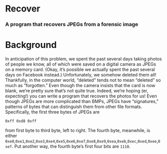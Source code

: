 # Recover
### A program that recovers JPEGs from a forensic image

# Background
In anticipation of this problem, we spent the past several days taking photos of people we know, all of which were saved on a digital camera as JPEGs on a memory card. (Okay, it’s possible we actually spent the past several days on Facebook instead.) Unfortunately, we somehow deleted them all! Thankfully, in the computer world, “deleted” tends not to mean “deleted” so much as “forgotten.” Even though the camera insists that the card is now blank, we’re pretty sure that’s not quite true. Indeed, we’re hoping (er, expecting!) you can write a program that recovers the photos for us!
Even though JPEGs are more complicated than BMPs, JPEGs have “signatures,” patterns of bytes that can distinguish them from other file formats. Specifically, the first three bytes of JPEGs are
```
0xff 0xd8 0xff
```
from first byte to third byte, left to right. The fourth byte, meanwhile, is either 
```0xe0```,```0xe1```,```0xe2```,```0xe3```,```0xe4```,```0xe5```,```0xe6```,```0xe7```,```0xe8```,```0xe9```,```0xea```,```0xeb```,```0xec```,```0xed```,```0xee```,```0xef```. Put another way, the fourth byte’s first four bits are ```1110```.
